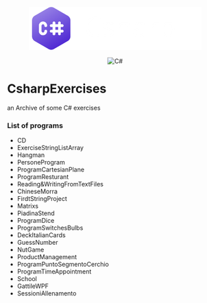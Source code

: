 <center>

<a href="https://github.com/SebastianoFrancia/CsharpExercises/"><img width="80%" alt="C#" src="./.assets/gh-readme-header.png" /></a>

![C#]( https://img.shields.io/badge/C%23_Csharp-6A49DC?style=for-the-badge)

</center>


# CsharpExercises
an Archive of some C# exercises

### List of programs
- CD               
- ExerciseStringListArray
- Hangman
- PersoneProgram
- ProgramCartesianPlane
- ProgramResturant
- Reading&WritingFromTextFiles
- ChineseMorra
- FirdtStringProject
- Matrixs
- PiadinaStend
- ProgramDice
- ProgramSwitchesBulbs
- DeckItalianCards
- GuessNumber
- NutGame
- ProductManagement
- ProgramPuntoSegmentoCerchio
- ProgramTimeAppointment
- School
- GattileWPF
- SessioniAllenamento
